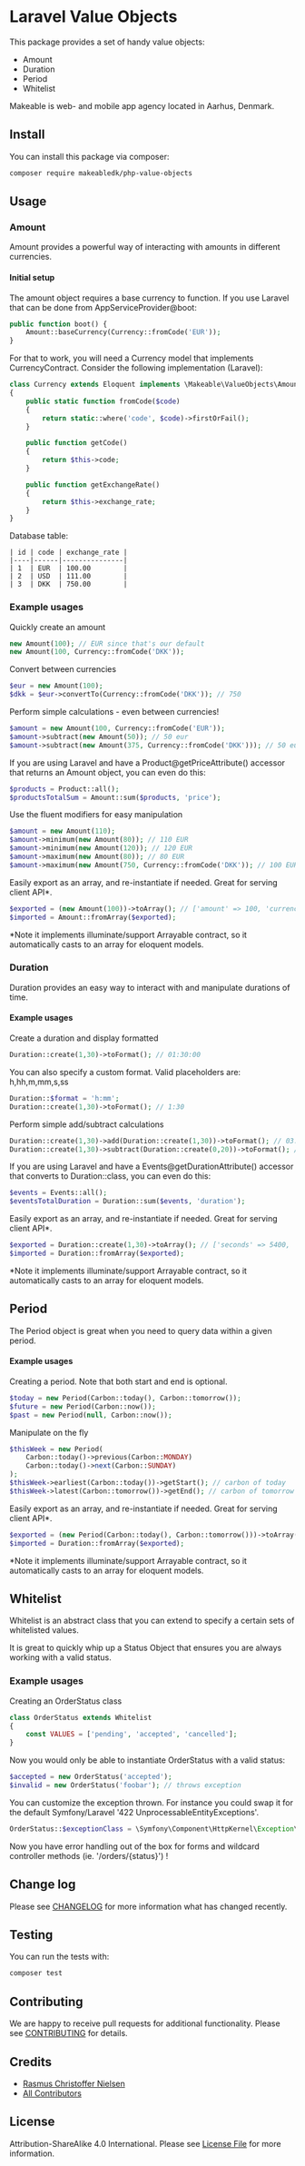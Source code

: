 

# Laravel Value Objects

This package provides a set of handy value objects:

- Amount
- Duration
- Period
- Whitelist

Makeable is web- and mobile app agency located in Aarhus, Denmark.

## Install

You can install this package via composer:

``` bash
composer require makeabledk/php-value-objects
```

## Usage

### Amount

Amount provides a powerful way of interacting with amounts in different currencies.

#### Initial setup

The amount object requires a base currency to function. If you use Laravel that can be done from AppServiceProvider@boot:

```php
public function boot() {
    Amount::baseCurrency(Currency::fromCode('EUR'));
}
```

For that to work, you will need a Currency model that implements CurrencyContract. Consider the following implementation (Laravel):

```php
class Currency extends Eloquent implements \Makeable\ValueObjects\Amount\CurrencyContract
{
    public static function fromCode($code)
    {
        return static::where('code', $code)->firstOrFail();
    }

    public function getCode()
    {
        return $this->code;
    }

    public function getExchangeRate()
    {
        return $this->exchange_rate;
    }
}
```
Database table:
```
| id | code | exchange_rate |
|----|------|---------------|
| 1  | EUR  | 100.00        |
| 2  | USD  | 111.00        |
| 3  | DKK  | 750.00        |
```

### Example usages
Quickly create an amount
```php
new Amount(100); // EUR since that's our default
new Amount(100, Currency::fromCode('DKK')); 
```

Convert between currencies
```php
$eur = new Amount(100);
$dkk = $eur->convertTo(Currency::fromCode('DKK')); // 750 
```

Perform simple calculations - even between currencies!
```php
$amount = new Amount(100, Currency::fromCode('EUR'));
$amount->subtract(new Amount(50)); // 50 eur
$amount->subtract(new Amount(375, Currency::fromCode('DKK'))); // 50 eur
```

If you are using Laravel and have a Product@getPriceAttribute() accessor that returns an Amount object, you can even do this:
```php
$products = Product::all();
$productsTotalSum = Amount::sum($products, 'price'); 
```

Use the fluent modifiers for easy manipulation
```php
$amount = new Amount(110);
$amount->minimum(new Amount(80)); // 110 EUR
$amount->minimum(new Amount(120)); // 120 EUR
$amount->maximum(new Amount(80)); // 80 EUR
$amount->maximum(new Amount(750, Currency::fromCode('DKK')); // 100 EUR (eq. 750 DKK)
```

Easily export as an array, and re-instantiate if needed. Great for serving client API*.
```php
$exported = (new Amount(100))->toArray(); // ['amount' => 100, 'currency' => 'EUR', 'formatted' => 'EUR 100']
$imported = Amount::fromArray($exported);
```
*Note it implements illuminate/support Arrayable contract, so it automatically casts to an array for eloquent models.


### Duration

Duration provides an easy way to interact with and manipulate durations of time.

#### Example usages

Create a duration and display formatted
```php
Duration::create(1,30)->toFormat(); // 01:30:00
```

You can also specify a custom format. Valid placeholders are: h,hh,m,mm,s,ss
```php
Duration::$format = 'h:mm';
Duration::create(1,30)->toFormat(); // 1:30
```

Perform simple add/subtract calculations
```php
Duration::create(1,30)->add(Duration::create(1,30))->toFormat(); // 03:00:00
Duration::create(1,30)->subtract(Duration::create(0,20))->toFormat(); // 01:10:00
```

If you are using Laravel and have a Events@getDurationAttribute() accessor that converts to Duration::class, you can even do this:
```php
$events = Events::all();
$eventsTotalDuration = Duration::sum($events, 'duration'); 
```

Easily export as an array, and re-instantiate if needed. Great for serving client API*.
```php
$exported = Duration::create(1,30)->toArray(); // ['seconds' => 5400, 'minutes' => 90, 'hours' => 1.5, 'formatted' => '01:30:00']
$imported = Duration::fromArray($exported);
```
*Note it implements illuminate/support Arrayable contract, so it automatically casts to an array for eloquent models.

## Period

The Period object is great when you need to query data within a given period.

#### Example usages

Creating a period. Note that both start and end is optional.
```php
$today = new Period(Carbon::today(), Carbon::tomorrow());
$future = new Period(Carbon::now());
$past = new Period(null, Carbon::now());
```

Manipulate on the fly
```php
$thisWeek = new Period(
    Carbon::today()->previous(Carbon::MONDAY)
    Carbon::today()->next(Carbon::SUNDAY)
);
$thisWeek->earliest(Carbon::today())->getStart(); // carbon of today
$thisWeek->latest(Carbon::tomorrow())->getEnd(); // carbon of tomorrow
```

Easily export as an array, and re-instantiate if needed. Great for serving client API*.
```php
$exported = (new Period(Carbon::today(), Carbon::tomorrow()))->toArray(); // ['start' => '2017-06-27 00:00:00', 'end' => '2017-06-28 00:00:00']
$imported = Duration::fromArray($exported);
```
*Note it implements illuminate/support Arrayable contract, so it automatically casts to an array for eloquent models.

## Whitelist

Whitelist is an abstract class that you can extend to specify a certain sets of whitelisted values. 

It is great to quickly whip up a Status Object that ensures you are always working with a valid status.

### Example usages

Creating an OrderStatus class
```php
class OrderStatus extends Whitelist 
{
    const VALUES = ['pending', 'accepted', 'cancelled'];
}
```

Now you would only be able to instantiate OrderStatus with a valid status:
```php
$accepted = new OrderStatus('accepted');
$invalid = new OrderStatus('foobar'); // throws exception
```

You can customize the exception thrown. For instance you could swap it for the default Symfony/Laravel '422 UnprocessableEntityExceptions'.
```php
OrderStatus::$exceptionClass = \Symfony\Component\HttpKernel\Exception\UnprocessableEntityHttpException::class;
```
Now you have error handling out of the box for forms and wildcard controller methods (ie. '/orders/{status}') !


## Change log

Please see [CHANGELOG](CHANGELOG.md) for more information what has changed recently.

## Testing

You can run the tests with:

```bash
composer test
```

## Contributing

We are happy to receive pull requests for additional functionality. Please see [CONTRIBUTING](CONTRIBUTING.md) for details.

## Credits

- [Rasmus Christoffer Nielsen](https://github.com/rasmuscnielsen)
- [All Contributors](../../contributors)

## License

Attribution-ShareAlike 4.0 International. Please see [License File](LICENSE.md) for more information.